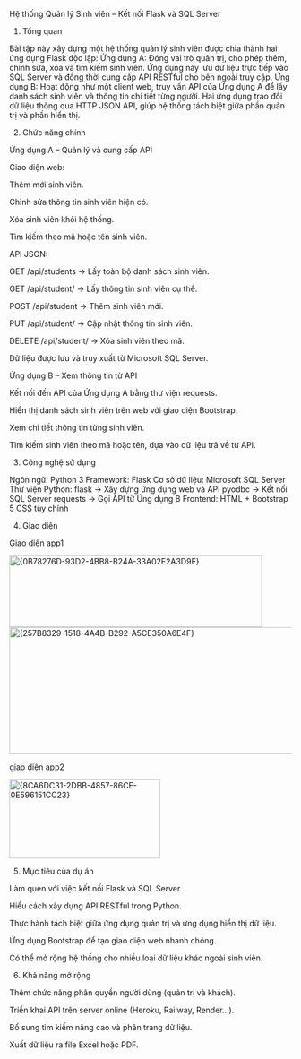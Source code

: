 Hệ thống Quản lý Sinh viên – Kết nối Flask và SQL Server
1. Tổng quan

Bài tập này xây dựng một hệ thống quản lý sinh viên được chia thành hai ứng dụng Flask độc lập:
Ứng dụng A: Đóng vai trò quản trị, cho phép thêm, chỉnh sửa, xóa và tìm kiếm sinh viên. Ứng dụng này lưu dữ liệu trực tiếp vào SQL Server và đồng thời cung cấp API RESTful cho bên ngoài truy cập.
Ứng dụng B: Hoạt động như một client web, truy vấn API của Ứng dụng A để lấy danh sách sinh viên và thông tin chi tiết từng người.
Hai ứng dụng trao đổi dữ liệu thông qua HTTP JSON API, giúp hệ thống tách biệt giữa phần quản trị và phần hiển thị.

2. Chức năng chính

Ứng dụng A – Quản lý và cung cấp API

Giao diện web:

Thêm mới sinh viên.

Chỉnh sửa thông tin sinh viên hiện có.

Xóa sinh viên khỏi hệ thống.

Tìm kiếm theo mã hoặc tên sinh viên.

API JSON:

GET /api/students → Lấy toàn bộ danh sách sinh viên.

GET /api/student/<id> → Lấy thông tin sinh viên cụ thể.

POST /api/student → Thêm sinh viên mới.

PUT /api/student/<id> → Cập nhật thông tin sinh viên.

DELETE /api/student/<id> → Xóa sinh viên theo mã.

Dữ liệu được lưu và truy xuất từ Microsoft SQL Server.

Ứng dụng B – Xem thông tin từ API

Kết nối đến API của Ứng dụng A bằng thư viện requests.

Hiển thị danh sách sinh viên trên web với giao diện Bootstrap.

Xem chi tiết thông tin từng sinh viên.

Tìm kiếm sinh viên theo mã hoặc tên, dựa vào dữ liệu trả về từ API.

3. Công nghệ sử dụng

Ngôn ngữ: Python 3
Framework: Flask
Cơ sở dữ liệu: Microsoft SQL Server
Thư viện Python:
flask → Xây dựng ứng dụng web và API
pyodbc → Kết nối SQL Server
requests → Gọi API từ Ứng dụng B
Frontend:
HTML + Bootstrap 5
CSS tùy chỉnh

4. Giao diện

Giao diện app1

<img width="451" height="128" alt="{0B78276D-93D2-4BB8-B24A-33A02F2A3D9F}" src="https://github.com/user-attachments/assets/b00a5e86-2fe0-4439-99d8-a9dfa4111423" />


<img width="719" height="227" alt="{257B8329-1518-4A4B-B292-A5CE350A6E4F}" src="https://github.com/user-attachments/assets/5599293d-380a-4be2-8e3f-a78e3cc3c819" />



giao diện app2

<img width="269" height="141" alt="{8CA6DC31-2DBB-4857-86CE-0E596151CC23}" src="https://github.com/user-attachments/assets/3d37ca7e-1436-41a2-90c1-2b9e5ed97ff4" />

5. Mục tiêu của dự án


Làm quen với việc kết nối Flask và SQL Server.

Hiểu cách xây dựng API RESTful trong Python.

Thực hành tách biệt giữa ứng dụng quản trị và ứng dụng hiển thị dữ liệu.

Ứng dụng Bootstrap để tạo giao diện web nhanh chóng.

Có thể mở rộng hệ thống cho nhiều loại dữ liệu khác ngoài sinh viên.

6. Khả năng mở rộng
   
Thêm chức năng phân quyền người dùng (quản trị và khách).

Triển khai API trên server online (Heroku, Railway, Render…).

Bổ sung tìm kiếm nâng cao và phân trang dữ liệu.

Xuất dữ liệu ra file Excel hoặc PDF.
